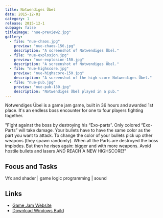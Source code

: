 ```yaml
---
title: Notwendiges Übel
date: 2015-12-01
category: 1
release: 2015-12-1
subpage: false
titleimage: "nue-preview2.jpg"
gallery:
  - file: "nue-chaos.jpg"
    preview: "nue-chaos-150.jpg"
    description: "A screenshot of Notwendiges Übel."
  - file: "nue-explosion.jpg"
    preview: "nue-explosion-150.jpg"
    description: "A screenshot of Notwendiges Übel."
  - file: "nue-highscore.jpg"
    preview: "nue-highscore-150.jpg"
    description: "A screenshot of the high score Notwendiges Übel."
  - file: "nue-pub.jpg"
    preview: "nue-pub-150.jpg"
    description: "Notwendiges Übel played in a pub."
---
```


Notwendiges Übel is a game jam game, built in 36 hours and awarded 1st place. It's an endless boss encounter for one to four players fighting together.

"Fight against the boss by destroying his “Exo-parts”.
Only colored “Exo-Parts” will take damage. Your bullets have to have the same color as the part you want to attack.
To change the color of your bullets pick up other weapons (they spawn randomly).
When all the Parts are destroyed the boss implodes. But then he rises again: bigger and with more weapons.
Avoid hostile bullets and lasers AND REACH A NEW HIGHSCORE!"

## Focus and Tasks
Vfx and shader | game logic programming | sound

## Links
* [Game Jam Website](https://playful-interactive-environments.github.io/gamejam/2015/#notwendiges-%C3%BCbel)
* [Download Windows Build](https://playful-interactive-environments.github.io/gamejam/2015/games/notwendigesuebel.zip)